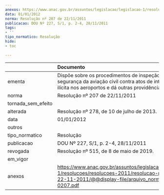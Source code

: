 ```yaml
---
anexos: https://www.anac.gov.br/assuntos/legislacao/legislacao-1/resolucoes/resolucoes-2011/resolucao-no-207-de-22-11-2011/@@display-file/arquivo_norma/RA2011-0207.pdf
data: 01/01/2012
norma: Resolução nº 207 de 22/11/2011
publicacao: DOU Nº 227, S/1, p. 2-4, 28/11/2011
tags:
- ''
tipo_normatico: Resolução
hide: 
- toc 
 
---
```


|                    | Documento                                                                                                                                                       |
|:-------------------|:----------------------------------------------------------------------------------------------------------------------------------------------------------------|
| ementa             | Dispõe sobre os procedimentos de inspeção de segurança da aviação civil contra atos de interferência ilícita nos aeroportos e dá outras providências.           |
| norma              | Resolução nº 207 de 22/11/2011                                                                                                                                  |
| tornada_sem_efeito |                                                                                                                                                                 |
| alterada           | Resolução nº 278, de 10 de julho de 2013.                                                                                                                       |
| data               | 01/01/2012                                                                                                                                                      |
| outros             |                                                                                                                                                                 |
| tipo_normatico     | Resolução                                                                                                                                                       |
| publicacao         | DOU Nº 227, S/1, p. 2-4, 28/11/2011                                                                                                                             |
| revogada           | Resolução nº 515, de 8 de maio de 2019.                                                                                                                         |
| em_vigor           |                                                                                                                                                                 |
| anexos             | https://www.anac.gov.br/assuntos/legislacao/legislacao-1/resolucoes/resolucoes-2011/resolucao-no-207-de-22-11-2011/@@display-file/arquivo_norma/RA2011-0207.pdf |